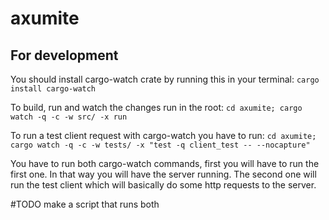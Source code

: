 # axumite

## For development
You should install cargo-watch crate by running this in your terminal: `cargo install cargo-watch`

To build, run and watch the changes run in the root: `cd axumite; cargo watch -q -c -w src/ -x run`

To run a test client request with cargo-watch you have to run: `cd axumite; cargo watch -q -c -w tests/ -x "test -q client_test -- --nocapture"`

You have to run both cargo-watch commands, first you will have to run the first one. In that way you will have the server running. The second one will run the test client which will basically do some http requests to the server.

#TODO make a script that runs both
